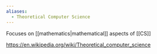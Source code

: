 ```yaml
---
aliases:
  - Theoretical Computer Science
---
```

Focuses on [[mathematics|mathematical]] aspects of [[CS]]

https://en.wikipedia.org/wiki/Theoretical_computer_science